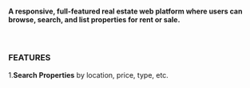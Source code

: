 <H4>A responsive, full-featured real estate web platform where users can browse, search, and list properties for rent or sale.</H4><br><H3>FEATURES</H3>1.<b>Search Properties</b> by location, price, type, etc.<br>
